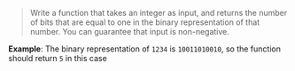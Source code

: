 > Write a function that takes an integer as input, and returns the number of bits that are equal to one in the binary representation of that number. You can guarantee that input is non-negative.

**Example**: The binary representation of `1234` is `10011010010`, so the function should return `5` in this case